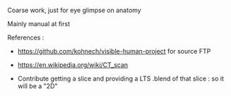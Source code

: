 Coarse work, just for eye glimpse on anatomy

Mainly manual at first 

References : 
- https://github.com/kohnech/visible-human-project for source FTP

- https://en.wikipedia.org/wiki/CT_scan

- Contribute getting a slice and providing a LTS .blend of that slice : so it will be a "2D"
